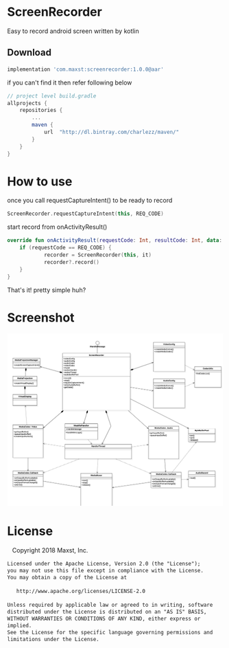 # ScreenRecorder
Easy to record android screen
written by kotlin

Download
--------
```groovy
implementation 'com.maxst:screenrecorder:1.0.0@aar'
```

if you can't find it then refer following below
```groovy
// project level build.gradle 
allprojects {
    repositories {
        ...
        maven {
            url  "http://dl.bintray.com/charlezz/maven/"
        }
    }
}
```

How to use
=======
once you call requestCaptureIntent() to be ready to record
```kotlin
ScreenRecorder.requestCaptureIntent(this, REQ_CODE)
```
start record from onActivityResult()
```kotlin
override fun onActivityResult(requestCode: Int, resultCode: Int, data: Intent?) {
	if (requestCode == REQ_CODE) {
			recorder = ScreenRecorder(this, it)
			recorder?.record()
	}
}
```
That's it!
pretty simple huh?

Screenshot
=======
![Class Diagram](diagram.jpg)

License
=======

    Copyright 2018 Maxst, Inc.

    Licensed under the Apache License, Version 2.0 (the "License");
    you may not use this file except in compliance with the License.
    You may obtain a copy of the License at

       http://www.apache.org/licenses/LICENSE-2.0

    Unless required by applicable law or agreed to in writing, software
    distributed under the License is distributed on an "AS IS" BASIS,
    WITHOUT WARRANTIES OR CONDITIONS OF ANY KIND, either express or implied.
    See the License for the specific language governing permissions and
    limitations under the License.



